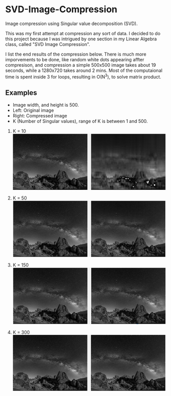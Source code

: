# SVD-Image-Compression
Image compression using Singular value decomposition (SVD).

This was my first attempt at compression any sort of data. I decided to do this project because I was intrigued by one section in my Linear Algebra class, called "SVD Image Compression".

I list the end results of the compression below. There is much more imporvements to be done, like random white dots appearing affter compresison, and compression a simple 500x500 image takes about 19 seconds, while a 1280x720 takes around 2 mins. Most of the computaional time is spent inside 3 for loops, resulting in O(N<sup>3</sup>), to solve matrix product. 

## Examples
- Image width, and height is 500.
- Left: Original image
- Right: Compressed image
- K (Number of Singular values), range of K is between 1 and 500.

1. K = 10
![alt text](Images/Compression_10.PNG)

2. K = 50
![alt text](Images/Compression_50.PNG)

3. K = 150 
![alt text](Images/Compression_150.PNG)

4. K = 300
![alt text](Images/Compression_300.PNG)
